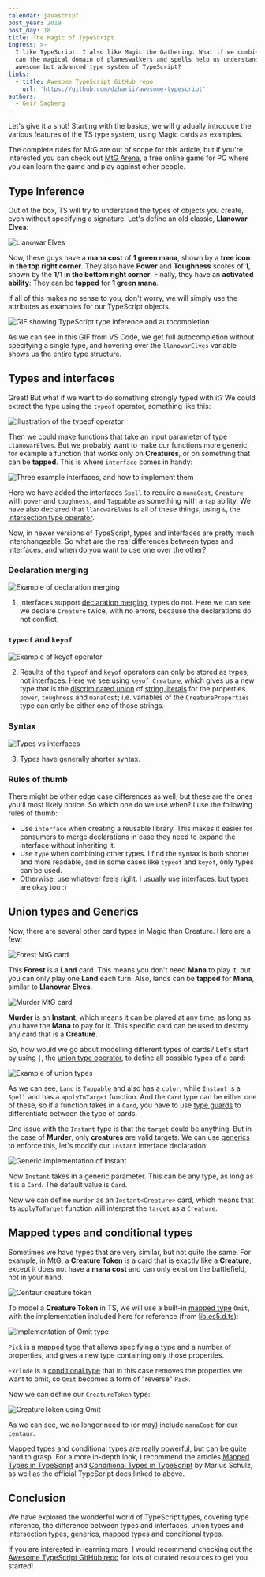 ```yaml
---
calendar: javascript
post_year: 2019
post_day: 18
title: The Magic of TypeScript
ingress: >-
  I like TypeScript. I also like Magic the Gathering. What if we combine them;
  can the magical domain of planeswalkers and spells help us understand the
  awesome but advanced type system of TypeScript?
links:
  - title: Awesome TypeScript GitHub repo
    url: 'https://github.com/dzharii/awesome-typescript'
authors:
  - Geir Sagberg
---
```

Let's give it a shot! Starting with the basics, we will gradually introduce the various features of the TS type system, using Magic cards as examples.

The complete rules for MtG are out of scope for this article, but if you're interested you can check out [MtG Arena](https://magic.wizards.com/en/mtgarena), a free online game for PC where you can learn the game and play against other people.

## Type Inference

Out of the box, TS will try to understand the types of objects you create, even without specifying a signature. Let's define an old classic, **Llanowar Elves**:

<img src="/assets/mtg-llanowar-elves.jpg" alt="Llanowar Elves" style="width: auto; max-width: 100%;" />

Now, these guys have a **mana cost** of **1 green mana**, shown by a **tree icon in the top right corner**. They also have **Power** and **Toughness** scores of **1**, shown by the **1/1 in the bottom right corner**. Finally, they have an **activated ability**: They can be **tapped** for **1 green mana**.

If all of this makes no sense to you, don't worry, we will simply use the attributes as examples for our TypeScript objects.

<img src="/assets/mtg-gif1-3.gif" alt="GIF showing TypeScript type inference and autocompletion" style="width: auto; max-width: 100%;" />

As we can see in this GIF from VS Code, we get full autocompletion without specifying a single type, and hovering over the `llanowarElves` variable shows us the entire type structure.

## Types and interfaces

Great! But what if we want to do something strongly typed with it? We could extract the type using the `typeof` operator, something like this:

<img src="/assets/mtg-code1.png" alt="Illustration of the typeof operator" style="width: auto; max-width: 100%;" />

Then we could make functions that take an input parameter of type `LlanowarElves`. But we probably want to make our functions more generic, for example a function that works only on **Creatures**, or on something that can be **tapped**. This is where `interface` comes in handy:

<img src="/assets/mtg-code2.png" alt="Three example interfaces, and how to implement them" style="width: auto; max-width: 100%;" />

Here we have added the interfaces `Spell` to require a `manaCost`, `Creature` with `power` and `toughness`, and `Tappable` as something with a `tap` ability. We have also declared that `llanowarElves` is all of these things, using `&`, the [intersection type operator](https://www.typescriptlang.org/docs/handbook/advanced-types.html#intersection-types).

Now, in newer versions of TypeScript, types and interfaces are pretty much interchangeable. So what are the real differences between types and interfaces, and when do you want to use one over the other?

### Declaration merging

<img src="/assets/mtg-code4.png" alt="Example of declaration merging" style="width: auto; max-width: 100%;" />

1. Interfaces support [declaration merging](https://www.typescriptlang.org/docs/handbook/declaration-merging.html), types do not. Here we can see we declare `Creature` twice, with no errors, because the declarations do not conflict.

### `typeof` and `keyof`

<img src="/assets/mtg-code5.png" alt="Example of keyof operator" style="width: auto; max-width: 100%;" />

2. Results of the `typeof` and `keyof` operators can only be stored as types, not interfaces. Here we see using `keyof Creature`, which gives us a new type that is the [discriminated union](https://www.typescriptlang.org/docs/handbook/advanced-types.html#discriminated-unions) of [string literals](https://www.typescriptlang.org/docs/handbook/advanced-types.html#string-literal-types) for the properties `power`, `toughness` and `manaCost`; i.e. variables of the `CreatureProperties` type can only be either one of those strings.

### Syntax

<img src="/assets/mtg-code3.png" alt="Types vs interfaces" style="width: auto; max-width: 100%;" />

3. Types have generally shorter syntax.

### Rules of thumb

There might be other edge case differences as well, but these are the ones you'll most likely notice. So which one do we use when? I use the following rules of thumb:

* Use `interface` when creating a reusable library. This makes it easier for consumers to merge declarations in case they need to expand the interface without inheriting it.
* Use `type` when combining other types. I find the syntax is both shorter and more readable, and in some cases like `typeof` and `keyof`, only types can be used.
* Otherwise, use whatever feels right. I usually use interfaces, but types are okay too :)

## Union types and Generics

Now, there are several other card types in Magic than Creature. Here are a few:

<img src="/assets/mtg-forest.jpg" alt="Forest MtG card" style="width: auto; max-width: 100%;" />

This **Forest** is a **Land** card. This means you don't need **Mana** to play it, but you can only play one **Land** each turn. Also, lands can be **tapped** for **Mana**, similar to **Llanowar Elves**.

<img src="/assets/mtg-murder.jpg" alt="Murder MtG card" style="width: auto; max-width: 100%;" />

**Murder** is an **Instant**, which means it can be played at any time, as long as you have the **Mana** to pay for it. This specific card can be used to destroy any card that is a **Creature**.

So, how would we go about modelling different types of cards? Let's start by using `|`, the [union type operator](https://www.typescriptlang.org/docs/handbook/advanced-types.html#union-types), to define all possible types of a card:

<img src="/assets/mtg-code6.png" alt="Example of union types" style="width: auto; max-width: 100%;" />

As we can see, `Land` is `Tappable` and also has a `color`, while `Instant` is a `Spell` and has a `applyToTarget` function. And the `Card` type can be either one of these, so if a function takes in a `Card`, you have to use [type guards](https://www.typescriptlang.org/docs/handbook/advanced-types.html#type-guards-and-differentiating-types) to differentiate between the type of cards.

One issue with the `Instant` type is that the `target` could be anything. But in the case of **Murder**, only **creatures** are valid targets. We can use [generics](https://www.typescriptlang.org/docs/handbook/generics.html) to enforce this, let's modify our `Instant` interface declaration:

<img src="/assets/mtg-code7.png" alt="Generic implementation of Instant" style="width: auto; max-width: 100%;" />

Now `Instant` takes in a generic parameter. This can be any type, as long as it is a `Card`. The default value is `Card`.

Now we can define `murder` as an `Instant<Creature>` card, which means that its `applyToTarget` function will interpret the `target` as a `Creature`.

## Mapped types and conditional types

Sometimes we have types that are very similar, but not quite the same. For example, in MtG, a **Creature Token** is a card that is exactly like a **Creature**, except it does not have a **mana cost** and can only exist on the battlefield, not in your hand.

<img src="/assets/mtg-centaur.jpg" alt="Centaur creature token" style="width: auto; max-width: 100%;" />

To model a **Creature Token** in TS, we will use a built-in [mapped type](https://www.typescriptlang.org/docs/handbook/advanced-types.html#mapped-types) `Omit`, with the implementation included here for reference (from [lib.es5.d.ts](https://github.com/microsoft/TypeScript/blob/master/lib/lib.es5.d.ts)):

<img src="/assets/mtg-code8.png" alt="Implementation of Omit type" style="width: auto; max-width: 100%;" />

`Pick` is a [mapped type](https://www.typescriptlang.org/docs/handbook/advanced-types.html#mapped-types) that allows specifying a type and a number of properties, and gives a new type containing only those properties.

`Exclude` is a [conditional type](https://www.typescriptlang.org/docs/handbook/advanced-types.html#conditional-types) that in this case removes the properties we want to omit, so `Omit` becomes a form of "reverse" `Pick`.

Now we can define our `CreatureToken` type:

<img src="/assets/mtg-code9.png" alt="CreatureToken using Omit" style="width: auto; max-width: 100%;" />

As we can see, we no longer need to (or may) include `manaCost` for our `centaur`.

Mapped types and conditional types are really powerful, but can be quite hard to grasp. For a more in-depth look, I recommend the articles [Mapped Types in TypeScript](https://mariusschulz.com/blog/mapped-types-in-typescript) and [Conditional Types in TypeScript](https://mariusschulz.com/blog/conditional-types-in-typescript) by Marius Schulz, as well as the official TypeScript docs linked to above.

## Conclusion

We have explored the wonderful world of TypeScript types, covering type inference, the difference between types and interfaces, union types and intersection types, generics, mapped types and conditional types.

If you are interested in learning more, I would recommend checking out the [Awesome TypeScript GitHub repo](https://github.com/dzharii/awesome-typescript) for lots of curated resources to get you started!
